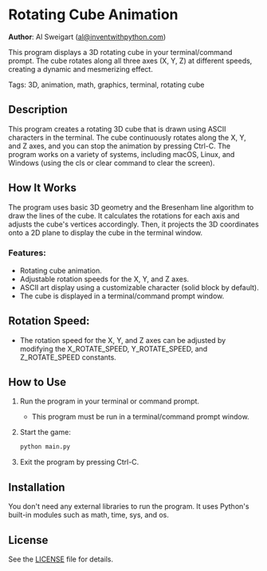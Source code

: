 # Rotating Cube Animation
**Author**: Al Sweigart (al@inventwithpython.com)

This program displays a 3D rotating cube in your terminal/command prompt. The cube rotates along all three axes (X, Y, Z) at different speeds, creating a dynamic and mesmerizing effect.

Tags: 3D, animation, math, graphics, terminal, rotating cube

## Description
This program creates a rotating 3D cube that is drawn using ASCII characters in the terminal. The cube continuously rotates along the X, Y, and Z axes, and you can stop the animation by pressing Ctrl-C. The program works on a variety of systems, including macOS, Linux, and Windows (using the cls or clear command to clear the screen).

## How It Works
The program uses basic 3D geometry and the Bresenham line algorithm to draw the lines of the cube. It calculates the rotations for each axis and adjusts the cube's vertices accordingly. Then, it projects the 3D coordinates onto a 2D plane to display the cube in the terminal window.

### Features:
- Rotating cube animation.
- Adjustable rotation speeds for the X, Y, and Z axes.
- ASCII art display using a customizable character (solid block by default).
- The cube is displayed in a terminal/command prompt window.

## Rotation Speed:
- The rotation speed for the X, Y, and Z axes can be adjusted by modifying the X_ROTATE_SPEED, Y_ROTATE_SPEED, and Z_ROTATE_SPEED constants.

## How to Use
1. Run the program in your terminal or command prompt.

   - This program must be run in a terminal/command prompt window.
2. Start the game:
   ```bash
   python main.py

3. Exit the program by pressing Ctrl-C.

## Installation
You don't need any external libraries to run the program. It uses Python's built-in modules such as math, time, sys, and os.

## License
See the [LICENSE](LICENSE) file for details.
